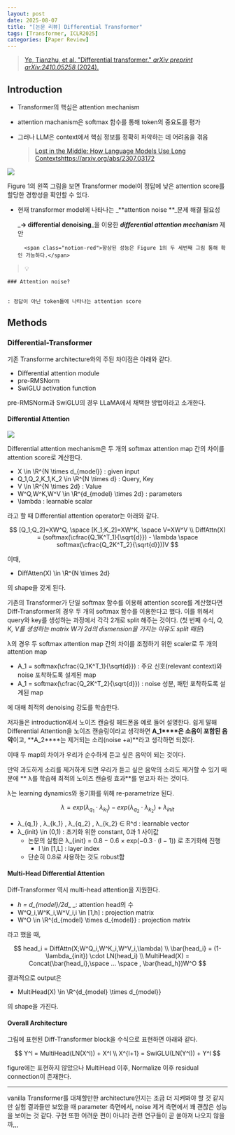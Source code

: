 ```yaml
---
layout: post
date: 2025-08-07
title: "[논문 리뷰] Differential Transformer"
tags: [Transformer, ICLR2025]
categories: [Paper Review]
---
```


> [Ye, Tianzhu, et al. "Differential transformer." ](https://arxiv.org/abs/2410.05258)[_arXiv preprint arXiv:2410.05258_](https://arxiv.org/abs/2410.05258)[ (2024).](https://arxiv.org/abs/2410.05258)



## Introduction

- Transformer의 핵심은 attention mechanism
- attention machanism은 softmax 함수를 통해 token의 중요도를 평가
- 그러나 LLM은 context에서 핵심 정보를 정확히 파악하는 데 어려움을 겪음

	> [Lost in the Middle: How Language Models Use Long Contextshttps://arxiv.org/abs/2307.03172](https://arxiv.org/abs/2307.03172)


![](https://prod-files-secure.s3.us-west-2.amazonaws.com/542b861c-36a8-4051-84e5-8804b6728dba/9083ea56-691a-4752-ae26-47f403431ac8/image.png?X-Amz-Algorithm=AWS4-HMAC-SHA256&X-Amz-Content-Sha256=UNSIGNED-PAYLOAD&X-Amz-Credential=ASIAZI2LB466TDDFO7OY%2F20250926%2Fus-west-2%2Fs3%2Faws4_request&X-Amz-Date=20250926T180115Z&X-Amz-Expires=3600&X-Amz-Security-Token=IQoJb3JpZ2luX2VjEAoaCXVzLXdlc3QtMiJHMEUCIQCmZ0Fctvbyeh27sP8FeWi9zdxQUOn3HpqGsQgJOOYluQIgWkAzu%2FEPZK3Npp9T458wdhjTSVSvFCbPiq40c35wiL0qiAQIk%2F%2F%2F%2F%2F%2F%2F%2F%2F%2F%2FARAAGgw2Mzc0MjMxODM4MDUiDCe%2FiSg2mB3Rz5WZDCrcA6yr9HujbU04y8glngXzdpghEQFYaqdvAy5gX%2FUBdC%2Fk8vnx7cl4ZFgERPXQgRLjcycLTZSSBnY8WWQGpXkxY%2BbfDjxJWnz1SCKEy%2FJ3dpRO7svLHdDHVsjk1lf1uVOtQALtx8%2BcuyQdwuGhnY8U078r82%2Fe3SAPrKx3LLk%2B7Wr8nolO1JLFfzQ4YppTDHSrVv%2Fv8BP%2BIl9%2BRpl68kAt5KnOUCEQfaBD1JHUDAGchnjExEvCtgzaop7NOH89N3HJdBqYXWSYelfLW1zaoY4iUK%2BBAXHz451xJK13WNSdLh4wRmpGU03v%2FVokQVhhfJoFklj61xlEN6U1iw%2BYkGENEQPzcF3V1EHYcyul%2BsmR1UAKtJEHl7KFVRIlrehZtWZ1DgyYnr1cO28bmmx3h34yRRyXnvk9s4%2FxtosJXQnfO%2FMJZ9bAPrR%2FY6t3TvcgIXy9jqcS%2Bt7kI89DIUgIdTcpX8nYJ0JOmaEWWYWNlrUapPwZZXWWb%2F0IFRm28mywyzoFjHqg8ZjHWfliROYN6rcD0ROZAzJdLKIZWCs2mfMQv8MhnPH%2FP%2FsKpX4YHhCSxFqpQ2L0Y5Sm8rM%2F2G67Lz76knXI2ElVcM9NhRLZtjKAhm4Lwd2dmB%2BoKHtCdCGCMICh28YGOqUBZzvjTxyWxht8oDcPP1qqe0qgmli%2Fou59aWrnOWpIk8xXrubvkoQT3JfsF3uPlTEKaqCRoDrRt1fojj%2FzRrFvG73IPD7YqOdN22%2FXMVFglOLeUKxIDuDSl6I4OwcijmkNM0ZI8DeJdHArHqNbabXWXeAgZiGhRUeGn3R3foJ2sJSwMzvqmWKO8i3a3oyEeAogZT2taDNiNFY3BmpAY5ZaSTPBhJ%2F8&X-Amz-Signature=e7cbb512005fc50eea31a60b22c7c022243180f728d47681ac34b10a97afa25d&X-Amz-SignedHeaders=host&x-amz-checksum-mode=ENABLED&x-id=GetObject)


Figure 1의 왼쪽 그림을 보면 Transformer model이 정답에 낮은 attention score를 할당한 경향성을 확인할 수 있다.

- 현재 transformer model에 나타나는 _**attention noise **_문제 해결 필요성

	_**→ differential denoising**_을 이용한 _**differential attention mechanism**_ 제안


		<span class="notion-red">향상된 성능은 Figure 1의 두 세번째 그림 통해 확인 가능하다.</span>


> 💡 


	### Attention noise?


	: 정답이 아닌 token들에 나타나는 attention score



## Methods



### Differential-Transformer


기존 Transforme architecture와의 주된 차이점은 아래와 같다.

- Differential attention module
- pre-RMSNorm
- SwiGLU activation function

pre-RMSNorm과 SwiGLU의 경우 LLaMA에서 채택한 방법이라고 소개한다.



#### Differential Attention


![](https://prod-files-secure.s3.us-west-2.amazonaws.com/542b861c-36a8-4051-84e5-8804b6728dba/116d70b2-1963-4810-9167-f4c7d8a06e8f/image.png?X-Amz-Algorithm=AWS4-HMAC-SHA256&X-Amz-Content-Sha256=UNSIGNED-PAYLOAD&X-Amz-Credential=ASIAZI2LB466TDDFO7OY%2F20250926%2Fus-west-2%2Fs3%2Faws4_request&X-Amz-Date=20250926T180115Z&X-Amz-Expires=3600&X-Amz-Security-Token=IQoJb3JpZ2luX2VjEAoaCXVzLXdlc3QtMiJHMEUCIQCmZ0Fctvbyeh27sP8FeWi9zdxQUOn3HpqGsQgJOOYluQIgWkAzu%2FEPZK3Npp9T458wdhjTSVSvFCbPiq40c35wiL0qiAQIk%2F%2F%2F%2F%2F%2F%2F%2F%2F%2F%2FARAAGgw2Mzc0MjMxODM4MDUiDCe%2FiSg2mB3Rz5WZDCrcA6yr9HujbU04y8glngXzdpghEQFYaqdvAy5gX%2FUBdC%2Fk8vnx7cl4ZFgERPXQgRLjcycLTZSSBnY8WWQGpXkxY%2BbfDjxJWnz1SCKEy%2FJ3dpRO7svLHdDHVsjk1lf1uVOtQALtx8%2BcuyQdwuGhnY8U078r82%2Fe3SAPrKx3LLk%2B7Wr8nolO1JLFfzQ4YppTDHSrVv%2Fv8BP%2BIl9%2BRpl68kAt5KnOUCEQfaBD1JHUDAGchnjExEvCtgzaop7NOH89N3HJdBqYXWSYelfLW1zaoY4iUK%2BBAXHz451xJK13WNSdLh4wRmpGU03v%2FVokQVhhfJoFklj61xlEN6U1iw%2BYkGENEQPzcF3V1EHYcyul%2BsmR1UAKtJEHl7KFVRIlrehZtWZ1DgyYnr1cO28bmmx3h34yRRyXnvk9s4%2FxtosJXQnfO%2FMJZ9bAPrR%2FY6t3TvcgIXy9jqcS%2Bt7kI89DIUgIdTcpX8nYJ0JOmaEWWYWNlrUapPwZZXWWb%2F0IFRm28mywyzoFjHqg8ZjHWfliROYN6rcD0ROZAzJdLKIZWCs2mfMQv8MhnPH%2FP%2FsKpX4YHhCSxFqpQ2L0Y5Sm8rM%2F2G67Lz76knXI2ElVcM9NhRLZtjKAhm4Lwd2dmB%2BoKHtCdCGCMICh28YGOqUBZzvjTxyWxht8oDcPP1qqe0qgmli%2Fou59aWrnOWpIk8xXrubvkoQT3JfsF3uPlTEKaqCRoDrRt1fojj%2FzRrFvG73IPD7YqOdN22%2FXMVFglOLeUKxIDuDSl6I4OwcijmkNM0ZI8DeJdHArHqNbabXWXeAgZiGhRUeGn3R3foJ2sJSwMzvqmWKO8i3a3oyEeAogZT2taDNiNFY3BmpAY5ZaSTPBhJ%2F8&X-Amz-Signature=53881e46ec704c546190a5448de18f42c4ffae73c000c33e0297a419e69a7295&X-Amz-SignedHeaders=host&x-amz-checksum-mode=ENABLED&x-id=GetObject)


Differential attention mechanism은 두 개의 softmax attention map 간의 차이를 attention score로 계산한다.

- X \in \R^{N \times d\_{model}} : given input
- Q\_1,Q\_2,K\_1,K\_2 \in \R^{N \times d} : Query, Key
- V \in \R^{N \times 2d} : Value
- W^Q,W^K,W^V \in \R^{d\_{model} \times 2d} : parameters
- \lambda : learnable scalar

라고 할 때 Differential attention operator는 아래와 같다.


$$
[Q_1;Q_2]=XW^Q, \space [K_1;K_2]=XW^K, \space V=XW^V \\
DiffAttn(X) = (softmax(\cfrac{Q_1K^T_1}{\sqrt{d}}) - \lambda \space softmax(\cfrac{Q_2K^T_2}{\sqrt{d}}))V
$$


이때,

- DiffAtten(X) \in \R^{N \times 2d}

의 shape을 갖게 된다.


기존의 Transformer가 단일 softmax 함수를 이용해 attention score를 계산했다면 Diff-Transformer의 경우 두 개의 softmax 함수를 이용한다고 했다. 이를 위해서 query와 key를 생성하는 과정에서 각각 2개로 split 해주는 것이다. <span class="notion-red">(첫 번째 수식, </span><span class="notion-red">_Q, K, V를 생성하는 matrix W가 2d의 dismension을 가지는 이유도 split 때문_</span><span class="notion-red">)</span>


 λ의 경우 두 softmax attention map 간의 차이를 조정하기 위한 scaler로 두 개의 attention map

- A\_1 = softmax(\cfrac{Q\_1K^T\_1}{\sqrt{d}}) : 주요 신호(relevant context)와 noise 포착하도록 설계된 map
- A\_1 = softmax(\cfrac{Q\_2K^T\_2}{\sqrt{d}}) : noise 성분, 패턴 포착하도록 설계된 map 

에 대해 최적의 denoising 강도를 학습한다.


저자들은 introduction에서 노이즈 캔슬링 헤드폰을 예로 들어 설명한다. 쉽게 말해 Differential Attention을 노이즈 캔슬링이라고 생각하면 **A\_1****은 소음이 포함된 음악**이고, **A\_2****는 제거되는 소리(noise +a)**라고 생각하면 되겠다. 


이때 두 map의 차이가 우리가 순수하게 듣고 싶은 음악이 되는 것이다. 


만약 과도하게 소리를 제거하게 되면 우리가 듣고 싶은 음악의 소리도 제거할 수 있기 때문에 ** λ를 학습해 최적의 노이즈 캔슬링 효과**를 얻고자 하는 것이다.


λ는 learning dynamics와 동기화를 위해 re-parametrize 된다.


$$
\lambda = exp(\lambda_{q_1} \cdot \lambda_{k_1}) - exp(\lambda_{q_2} \cdot \lambda_{k_2}) + \lambda_{init}
$$

- λ\_{q\_1} , λ\_{k\_1} , λ\_{q\_2} , λ\_{k\_2} ∈ R^d : learnable vector
- λ\_{init} \in (0,1) : 초기화 위한 constant, 0과 1 사이값
	- 논문의 실험은 λ\_{init} = 0.8 − 0.6 × exp(−0.3 · (l − 1)) 로 초기화해 진행
		- l \in [1,L] : layer index
	- 단순히 0.8로 사용하는 것도 robust함


#### **Multi-Head Differential Attention**


Diff-Transformer 역시 multi-head attention을 지원한다.

- _h = d\_{model}/2d__ _: attention head의 수
- W^Q\_i,W^K\_i,W^V\_i,i \in [1,h] : projection matrix
- W^O \in \R^{d\_{model} \times d\_{model}} : projection matrix

라고 했을 때,


$$
head_i = DiffAttn(X;W^Q_i,W^K_i,W^V_i,\lambda) \\
\bar{head_i} = (1-\lambda_{init}) \cdot LN(head_i) \\
MultiHead(X) = Concat(\bar{head_i},\space ... \space , \bar{head_h})W^O
$$


결과적으로 output은

- MultiHead(X) \in \R^{d\_{model} \times d\_{model}}

의 shape을 가진다.



#### Overall Architecture


그림에 표현된 Diff-Transformer block을 수식으로 표현하면 아래와 같다.


$$
Y^l = MultiHead(LN(X^l)) + X^l \\
X^{l+1} = SwiGLU(LN(Y^l)) + Y^l
$$


figure에는 표현하지 않았으나 MultiHead 이후, Normalize 이후 residual connection이 존재한다.


---


vanilla Transformer를 대체할만한 architecture인지는 조금 더 지켜봐야 할 것 같지만 실험 결과들만 보았을 때 parameter 측면에서, noise 제거 측면에서 꽤 괜찮은 성능을 보이는 것 같다. 구현 또한 어려운 편이 아니라 관련 연구들이 곧 쏟아져 나오지 않을까,,,

